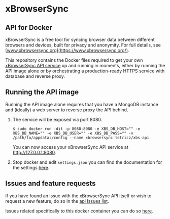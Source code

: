 # xBrowserSync
## API for Docker

xBrowserSync is a free tool for syncing browser data between different browsers and devices, built for privacy and anonymity. For full details, see [www.xbrowsersync.org](https://www.xbrowsersync.org/).

This repository contains the Docker files required to get your own [xBrowserSync API service](https://github.com/xbrowsersync/api) up and running in moments, either by running the API image alone or by orchestrating a production-ready HTTPS service with database and reverse proxy.

## Running the API image

Running the API image alone requires that you have a MongoDB instance and (ideally) a web server to reverse proxy the API behind.

  1. The service will be exposed via port 8080.

      ```
      $ sudo docker run -dit -p 8080:8080 -e XBS_DB_HOST="" -e XBS_DB_NAME="" -e XBS_DB_USER="" -e XBS_DB_PASS="" -v /path/to/appdata:/config --name xbrowsersync tetricz/xbs-api
      ```

      You can now access your xBrowserSync API service at http://127.0.0.1:8080.
  
  3. Stop docker and edit `settings.json` you can find the documentation for the settings [here](https://github.com/xbrowsersync/api#4-modify-configuration-settings).


## Issues and feature requests

If you have found an issue with the xBrowserSync API itself or wish to request a new feature, do so in the [api Issues list](https://github.com/xbrowsersync/api/issues/).

Issues related specifically to this docker container you can do so [here](https://github.com/Tetricz/docker-xbs-api/issues).
